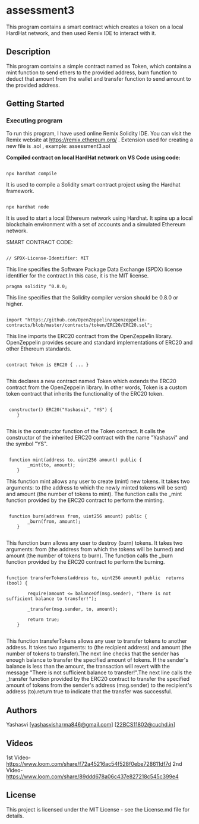 # assessment3

This program contains a smart contract which creates a token on a local HardHat network, and then used Remix IDE to interact with it.

## Description

This program contains a simple contract named as Token, which contains a mint function to send ethers to the provided address,  burn function to deduct that amount from the wallet and transfer function to send amount to the provided address.


## Getting Started

### Executing program

To run this program, I have used online Remix Solidity IDE. You can visit the Remix website at https://remix.ethereum.org/ .
Extension used for creating a new file is .sol , example: assessment3.sol

**Compiled contract on local HardHat network on VS Code using code:**

```Hardhat

npx hardhat compile

```

 It is used to compile a Solidity smart contract project using the Hardhat framework. 

 ```Hardhat

npx hardhat node

```

It is used to start a local Ethereum network using Hardhat. It spins up a local blockchain environment with a set of accounts and a simulated Ethereum network. 

SMART CONTRACT CODE:

```solidity

// SPDX-License-Identifier: MIT

```

This line specifies the Software Package Data Exchange (SPDX) license identifier for the contract.In this case, it is the MIT license.

```solidity
pragma solidity ^0.8.0;
```
This line specifies that the Solidity compiler version should be 0.8.0 or higher.


```solidity

import "https://github.com/OpenZeppelin/openzeppelin-contracts/blob/master/contracts/token/ERC20/ERC20.sol";

```

This line imports the ERC20 contract from the OpenZeppelin library. OpenZeppelin provides secure and standard implementations of ERC20 and other Ethereum standards.

```solidity

contract Token is ERC20 { ... }  
  
```

This declares a new contract named Token which extends the ERC20 contract from the OpenZeppelin library. In other words, Token is a custom token contract that inherits the functionality of the ERC20 token.


```solidity

 constructor() ERC20("Yashasvi", "YS") {
    }
  
```

This is the constructor function of the Token contract. It calls the constructor of the inherited ERC20 contract with the name "Yashasvi" and the symbol "YS".
```solidity

 function mint(address to, uint256 amount) public {
        _mint(to, amount);
    }
```

This function mint allows any user to create (mint) new tokens. It takes two arguments: to (the address to which the newly minted tokens will be sent) and amount (the number of tokens to mint). The function calls the _mint function provided by the ERC20 contract to perform the minting.

```solidity

 function burn(address from, uint256 amount) public {
        _burn(from, amount);
    }
  
```
This function burn allows any user to destroy (burn) tokens. It takes two arguments: from (the address from which the tokens will be burned) and amount (the number of tokens to burn). The function calls the _burn function provided by the ERC20 contract to perform the burning.

```solidity

function transferTokens(address to, uint256 amount) public  returns (bool) {

        require(amount <= balanceOf(msg.sender), "There is not sufficient balance to transfer!");

        _transfer(msg.sender, to, amount);

        return true;
    }
  
```
This function transferTokens allows any user to transfer tokens to another address. It takes two arguments: to (the recipient address) and amount (the number of tokens to transfer).The next line checks that the sender has enough balance to transfer the specified amount of tokens. If the sender's balance is less than the amount, the transaction will revert with the message "There is not sufficient balance to transfer!".The next line calls the _transfer function provided by the ERC20 contract to transfer the specified amount of tokens from the sender's address (msg.sender) to the recipient's address (to).return true to indicate that the transfer was successful.



## Authors

Yashasvi
[yashasvisharma846@gmail.com]
[22BCS11802@cuchd.in]

## Videos
1st Video- https://www.loom.com/share/f72a45216ac54f528f0ebe728611df7d
2nd Video- https://www.loom.com/share/89ddd678a06c437e827218c545c399e4

## License

This project is licensed under the MIT License - see the License.md file for details.
